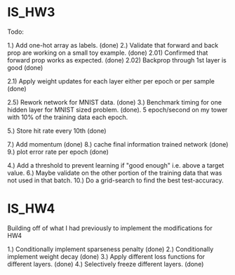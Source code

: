 # IS_HW3

Todo:

1.) Add one-hot array as labels. (done)
2.) Validate that forward and back prop are working on a small toy example. (done)
2.01) Confirmed that forward prop works as expected. (done)
2.02) Backprop through 1st layer is good (done)

2.1) Apply weight updates for each layer either per epoch or per sample (done)

2.5) Rework network for MNIST data. (done)
3.) Benchmark timing for one hidden layer for MNIST sized problem. (done). 5 epoch/second on my tower with 10% of the training data each epoch.

5.) Store hit rate every 10th (done)

7.) Add momentum (done)
8.) cache final information trained network (done)
9.) plot error rate per epoch (done)

4.) Add a threshold to prevent learning if "good enough" i.e. above a target value.
6.) Maybe validate on the other portion of the training data that was not used in that batch.
10.) Do a grid-search to find the best test-accuracy.


# IS_HW4

Building off of what I had previously to implement the modifications for HW4

1.) Conditionally implement sparseness penalty (done)
2.) Conditionally implement weight decay (done)
3.) Apply different loss functions for different layers. (done)
4.) Selectively freeze different layers.  (done)
